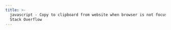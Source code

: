 ```yaml
---
title: >-
  javascript - Copy to clipboard from website when browser is not focused -
  Stack Overflow
---
```


